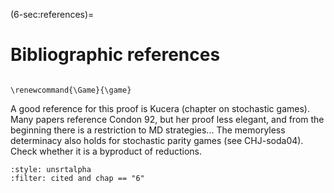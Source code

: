 (6-sec:references)=
# Bibliographic references

```{math}

\renewcommand{\Game}{\game}

```

A good reference for this proof is Kucera (chapter on stochastic
  games). Many papers reference Condon 92, but her proof less elegant,
  and from the beginning there is a restriction to MD
  strategies... The memoryless determinacy also holds for stochastic
  parity games (see CHJ-soda04). Check whether it is a byproduct of
  reductions.

```{bibliography}
:style: unsrtalpha
:filter: cited and chap == "6"
```